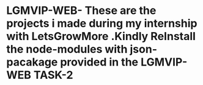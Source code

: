# LGMVIP-WEB- These are the projects i made during my internship with LetsGrowMore .Kindly ReInstall the node-modules with json-pacakage provided in the LGMVIP-WEB TASK-2
